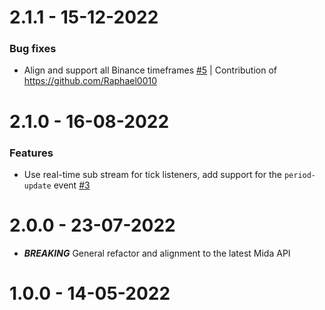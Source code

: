 2.1.1 - 15-12-2022
===================
### Bug fixes
* Align and support all Binance timeframes [#5](https://github.com/Reiryoku-Technologies/Mida-Binance/pull/5) | Contribution of https://github.com/Raphael0010

2.1.0 - 16-08-2022
===================
### Features
* Use real-time sub stream for tick listeners, add support for the `period-update` event [#3](https://github.com/Reiryoku-Technologies/Mida-Binance/pull/3)

2.0.0 - 23-07-2022
===================
* **_BREAKING_** General refactor and alignment to the latest Mida API

1.0.0 - 14-05-2022
===================
